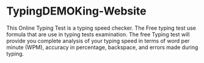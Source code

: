 # TypingDEMOKing-Website
This Online Typing Test is a typing speed checker. The Free typing test use formula that are use in typing tests examination. The free Typing test will provide you complete analysis of your typing speed in terms of word per minute (WPM), accuracy in percentage, backspace, and errors made during typing. 
